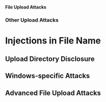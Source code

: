 #### File Upload Attacks

### Other Upload Attacks

# Injections in File Name

## Upload Directory Disclosure

## Windows-specific Attacks

## Advanced File Upload Attacks

